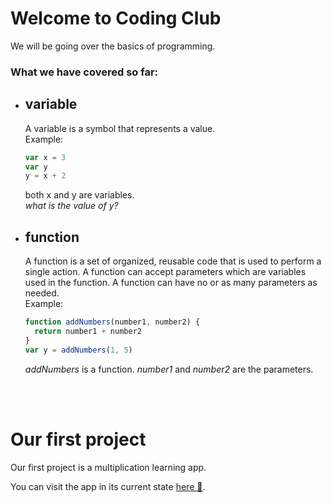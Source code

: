 # Welcome to Coding Club

We will be going over the basics of programming.

### What we have covered so far:

- ## variable

  A variable is a symbol that represents a value.  
  Example:

  ```javascript
  var x = 3
  var y
  y = x + 2
  ```

  both x and y are variables.  
  _what is the value of y?_

- ## function
  A function is a set of organized, reusable code that is used to perform a single action. A function can accept parameters which are variables used in the function. A function can have no or as many parameters as needed.  
  Example:
  ```javascript
  function addNumbers(number1, number2) {
    return number1 + number2
  }
  var y = addNumbers(1, 5)
  ```
  _addNumbers_ is a function. _number1_ and _number2_ are the parameters.

<br/><br/>

# Our first project

Our first project is a multiplication learning app.

You can visit the app in its current state [here 🔗](https://hauran.github.io/coding-club/).
